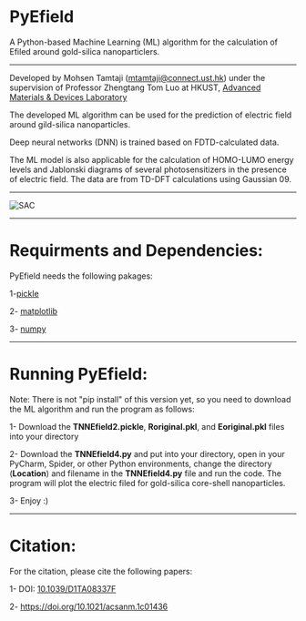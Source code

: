 # PyEfield

A Python-based Machine Learning (ML) algorithm for the calculation of Efiled around gold-silica nanoparticlers.

************************************************************
Developed by Mohsen Tamtaji (mtamtaji@connect.ust.hk) under the supervision of Professor Zhengtang Tom Luo at HKUST, [Advanced Materials & Devices Laboratory](https://tomluogroup.wixsite.com/nanomaterials)


The developed ML algorithm can be used for the prediction of electric field around gild-silica nanoparticles. 

Deep neural networks (DNN) is trained based on FDTD-calculated data.

The ML model is also applicable for the calculation of HOMO-LUMO energy levels and Jablonski diagrams of several photosensitizers in the presence of electric field. The data are from TD-DFT calculations using Gaussian 09. 

************************************************************

![SAC](https://github.com/MohsenTamtaji/PySACs/blob/09c3272990b3c9772fadb94f36cd25eefc11d0b5/Figure8%20-%20Copy%20(2).png)

************************************************************

# Requirments and Dependencies:

PyEfield needs the following pakages:

1-[pickle](https://scikit-learn.org/stable/install.html)

2- [matplotlib](https://matplotlib.org/stable/users/installing/index.html)

3- [numpy](https://numpy.org/install/)

************************************************************

# Running PyEfield:

Note: There is not "pip install" of this version yet, so you need to download the ML algorithm and run the program as follows:

1- Download the **TNNEfield2.pickle**, **Roriginal.pkl**, and **Eoriginal.pkl** files into your directory


2- Download the **TNNEfield4.py** and put into your directory, open in your PyCharm, Spider, or other Python environments, change the directory (**Location**) and filename in the **TNNEfield4.py** file and run the code. The program will plot the electric filed for gold-silica core-shell nanoparticles.

3- Enjoy :)


************************************************************

# Citation:

For the citation, please cite the following papers:

1- DOI: [10.1039/D1TA08337F](https://pubs.rsc.org/en/content/articlehtml/2022/ta/d1ta08337f)

2- https://doi.org/10.1021/acsanm.1c01436
